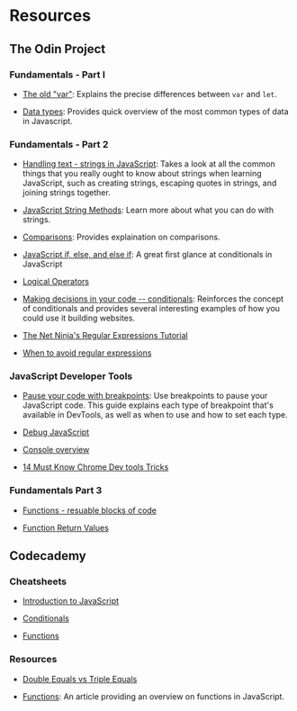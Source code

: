 # Resources

## The Odin Project

### Fundamentals - Part I
- [The old "var"](https://javascript.info/var): Explains the precise differences between 
`var` and `let`.

- [Data types](https://javascript.info/types): Provides quick overview of the most 
common types of data in Javascript.

### Fundamentals - Part 2
- [Handling text - strings in JavaScript](https://developer.mozilla.org/en-US/docs/Learn/JavaScript/First_steps/Strings): Takes a look at all the common things that you really ought to know about strings when 
learning JavaScript, such as creating strings, escaping quotes in strings, and joining 
strings together.

- [JavaScript String Methods](https://www.w3schools.com/js/js_string_methods.asp): Learn more about what you can do with strings.

- [Comparisons](https://javascript.info/comparison): Provides explaination on comparisons.

- [JavaScript if, else, and else if](https://www.w3schools.com/js/js_if_else.asp): A great first glance at conditionals in JavaScript

- [Logical Operators](https://javascript.info/logical-operators)

- [Making decisions in your code -- conditionals](https://developer.mozilla.org/en-US/docs/Learn/JavaScript/Building_blocks/conditionals): Reinforces the concept of conditionals and provides several interesting examples of how you could use it building websites.

- [The Net Ninja's Regular Expressions Tutorial](https://www.youtube.com/playlist?list=PL4cUxeGkcC9g6m_6Sld9Q4jzqdqHd2HiD)

- [When to avoid regular expressions](https://softwareengineering.stackexchange.com/questions/113237/when-you-should-not-use-regular-expressions)

### JavaScript Developer Tools
- [Pause your code with breakpoints](https://developer.chrome.com/docs/devtools/javascript/breakpoints/): Use breakpoints to pause your JavaScript code. This guide explains each type of breakpoint that's available in DevTools, as well as when to use and how to set each type.

- [Debug JavaScript](https://developer.chrome.com/docs/devtools/javascript/#reproduce)

- [Console overview](https://developer.chrome.com/docs/devtools/console/)

- [14 Must Know Chrome Dev tools Tricks](https://www.youtube.com/watch?v=xkzDaKwinA8)

### Fundamentals Part 3
- [Functions - resuable blocks of 
code](https://developer.mozilla.org/en-US/docs/Learn/JavaScript/Building_blocks/Functions)

- [Function Return Values](https://developer.mozilla.org/en-US/docs/Learn/JavaScript/Building_blocks/Return_values)


## Codecademy 

### Cheatsheets
- [Introduction to JavaScript](https://www.codecademy.com/learn/introduction-to-javascript/modules/learn-javascript-introduction/cheatsheet)

- [Conditionals](https://www.codecademy.com/learn/introduction-to-javascript/modules/learn-javascript-control-flow/cheatsheet)

- [Functions](https://www.codecademy.com/learn/introduction-to-javascript/modules/learn-javascript-functions/cheatsheet)

### Resources
- [Double Equals vs Triple Equals](https://codeburst.io/javascript-double-equals-vs-triple-equals-61d4ce5a121a)

- [Functions](https://www.codecademy.com/resources/docs/javascript/functions?page_ref=catalog): An article providing an overview on functions in JavaScript.
